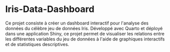 # Iris-Data-Dashboard
Ce projet consiste à créer un dashboard interactif pour l'analyse des données du célèbre jeu de données Iris. Développé avec Quarto et déployé dans une application Shiny, ce projet permet de visualiser les relations entre les différentes variables du jeu de données à l'aide de graphiques interactifs et de statistiques descriptives.
